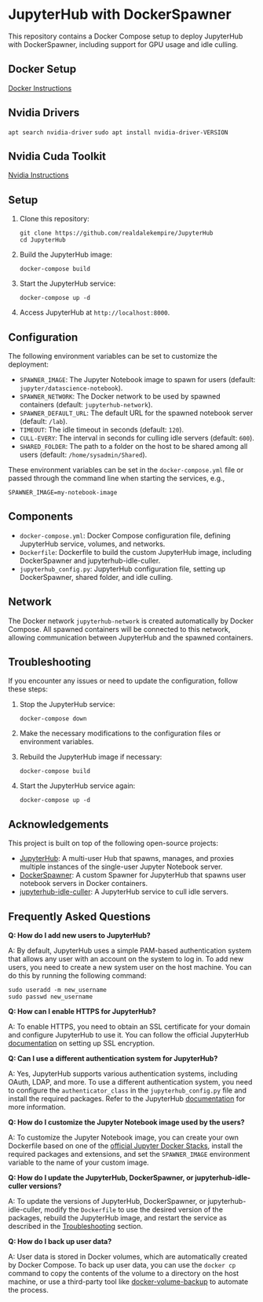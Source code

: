 # JupyterHub with DockerSpawner

This repository contains a Docker Compose setup to deploy JupyterHub with DockerSpawner, including support for GPU usage and idle culling.

## Docker Setup
[Docker Instructions](https://docs.docker.com/engine/install/ubuntu/)


## Nvidia Drivers 
`apt search nvidia-driver`
`sudo apt install nvidia-driver-VERSION`

## Nvidia Cuda Toolkit

[Nvidia Instructions](https://docs.nvidia.com/datacenter/cloud-native/container-toolkit/install-guide.html#setting-up-nvidia-container-toolkit)


## Setup

1. Clone this repository:
   ```
   git clone https://github.com/realdalekempire/JupyterHub
   cd JupyterHub
   ```

2. Build the JupyterHub image:
   ```
   docker-compose build
   ```

3. Start the JupyterHub service:
   ```
   docker-compose up -d
   ```

4. Access JupyterHub at `http://localhost:8000`.

## Configuration

The following environment variables can be set to customize the deployment:

- `SPAWNER_IMAGE`: The Jupyter Notebook image to spawn for users (default: `jupyter/datascience-notebook`).
- `SPAWNER_NETWORK`: The Docker network to be used by spawned containers (default: `jupyterhub-network`).
- `SPAWNER_DEFAULT_URL`: The default URL for the spawned notebook server (default: `/lab`).
- `TIMEOUT`: The idle timeout in seconds (default: `120`).
- `CULL-EVERY`: The interval in seconds for culling idle servers (default: `600`).
- `SHARED_FOLDER`: The path to a folder on the host to be shared among all users (default: `/home/sysadmin/Shared`).

These environment variables can be set in the `docker-compose.yml` file or passed through the command line when starting the services, e.g.,

```
SPAWNER_IMAGE=my-notebook-image
```

## Components

- `docker-compose.yml`: Docker Compose configuration file, defining JupyterHub service, volumes, and networks.
- `Dockerfile`: Dockerfile to build the custom JupyterHub image, including DockerSpawner and jupyterhub-idle-culler.
- `jupyterhub_config.py`: JupyterHub configuration file, setting up DockerSpawner, shared folder, and idle culling.

## Network

The Docker network `jupyterhub-network` is created automatically by Docker Compose. All spawned containers will be connected to this network, allowing communication between JupyterHub and the spawned containers.

## Troubleshooting

If you encounter any issues or need to update the configuration, follow these steps:

1. Stop the JupyterHub service:
   ```
   docker-compose down
   ```

2. Make the necessary modifications to the configuration files or environment variables.

3. Rebuild the JupyterHub image if necessary:
   ```
   docker-compose build
   ```

4. Start the JupyterHub service again:
   ```
   docker-compose up -d
   ```

## Acknowledgements

This project is built on top of the following open-source projects:

- [JupyterHub](https://github.com/jupyterhub/jupyterhub): A multi-user Hub that spawns, manages, and proxies multiple instances of the single-user Jupyter Notebook server.
- [DockerSpawner](https://github.com/jupyterhub/dockerspawner): A custom Spawner for JupyterHub that spawns user notebook servers in Docker containers.
- [jupyterhub-idle-culler](https://github.com/jupyterhub/jupyterhub-idle-culler): A JupyterHub service to cull idle servers.


## Frequently Asked Questions

**Q: How do I add new users to JupyterHub?**

A: By default, JupyterHub uses a simple PAM-based authentication system that allows any user with an account on the system to log in. To add new users, you need to create a new system user on the host machine. You can do this by running the following command:

```
sudo useradd -m new_username
sudo passwd new_username
```

**Q: How can I enable HTTPS for JupyterHub?**

A: To enable HTTPS, you need to obtain an SSL certificate for your domain and configure JupyterHub to use it. You can follow the official JupyterHub [documentation](https://jupyterhub.readthedocs.io/en/stable/reference/websecurity.html) on setting up SSL encryption.

**Q: Can I use a different authentication system for JupyterHub?**

A: Yes, JupyterHub supports various authentication systems, including OAuth, LDAP, and more. To use a different authentication system, you need to configure the `authenticator_class` in the `jupyterhub_config.py` file and install the required packages. Refer to the JupyterHub [documentation](https://jupyterhub.readthedocs.io/en/stable/reference/authenticators.html) for more information.

**Q: How do I customize the Jupyter Notebook image used by the users?**

A: To customize the Jupyter Notebook image, you can create your own Dockerfile based on one of the [official Jupyter Docker Stacks](https://github.com/jupyter/docker-stacks), install the required packages and extensions, and set the `SPAWNER_IMAGE` environment variable to the name of your custom image.

**Q: How do I update the JupyterHub, DockerSpawner, or jupyterhub-idle-culler versions?**

A: To update the versions of JupyterHub, DockerSpawner, or jupyterhub-idle-culler, modify the `Dockerfile` to use the desired version of the packages, rebuild the JupyterHub image, and restart the service as described in the [Troubleshooting](#troubleshooting) section.

**Q: How do I back up user data?**

A: User data is stored in Docker volumes, which are automatically created by Docker Compose. To back up user data, you can use the `docker cp` command to copy the contents of the volume to a directory on the host machine, or use a third-party tool like [docker-volume-backup](https://github.com/loomchild/docker-volume-backup) to automate the process.
